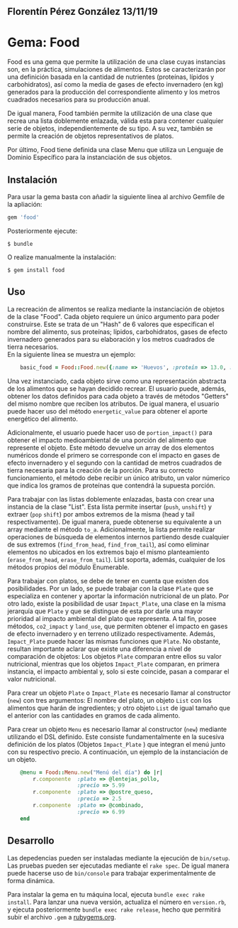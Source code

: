 ## Florentín Pérez González 13/11/19
# Gema: Food

Food es una gema que permite la utilización de una clase cuyas instancias son, en la práctica, simulaciones de alimentos. Estos se caracterizarán por una definición basada en la cantidad de nutrientes (proteínas, lípidos y carbohidratos), así como la media de gases de efecto invernadero (en kg) generados para la producción del correspondiente alimento y los metros cuadrados necesarios para su producción anual. 

De igual manera, Food también permite la utilización de una clase que recrea una lista doblemente enlazada, válida esta para contener cualquier serie de objetos, independientemente de su tipo. A su vez, también se permite la creación de objetos representativos de platos.

Por último, Food tiene definida una clase Menu que utiliza un Lenguaje de Dominio Específico para la instanciación de sus objetos.

## Instalación

Para usar la gema basta con añadir la siguiente línea al archivo Gemfile de la apliación:

```ruby
gem 'food'
```

Posteriormente ejecute:

    $ bundle

O realize manualmente la instalación:

    $ gem install food

## Uso

La recreación de alimentos se realiza mediante la instanciación de objetos de la clase "Food". Cada objeto requiere un único argumento para poder construirse. Este se trata de un "Hash" de 6 valores que especifican el nombre del alimento, sus proteínas; lípidos, carbohidratos, gases de efecto invernadero generados para su elaboración y los metros cuadrados de tierra necesarios.   
En la siguiente línea se muestra un ejemplo:

```ruby
    basic_food = Food::Food.new({:name => 'Huevos', :protein => 13.0, :carbohydrates => 1.1, :lipids => 11.0, :gas => 4.2, :land_use => 5.7})
```
Una vez instanciado, cada objeto sirve como una representación abstracta de los alimentos que se hayan decidido recrear. El usuario puede, además, obtener los datos definidos para cada objeto a través de métodos "Getters" del mismo nombre que reciben los atributos. De igual manera, el usuario puede hacer uso del método `energetic_value` para obtener el aporte energético del alimento.

Adicionalmente, el usuario puede hacer uso de `portion_impact()` para obtener el impacto medioambiental de una porción del alimento que represente el objeto. Este método devuelve un array de dos elementos numéricos donde el primero se corresponde con el impacto en gases de efecto invernadero y el segundo con la cantidad de metros cuadrados de tierra necesaria para la creación de la porción. Para su correcto funcionamiento, el método debe recibir un único atributo, un valor númerico que indica los gramos de proteínas que contendrá la supuesta porción.

Para trabajar con las listas doblemente enlazadas, basta con crear una instancia de la clase "List". Esta lista permite insertar (`push`, `unshift`) y extraer (`pop` `shift`) por ambos extremos de la misma (head y tail respectivamente). De igual manera, puede obtenerse su equivalente a un array mediante el método `to_a`. Adicionalmente, la lista permite realizar operaciones de búsqueda de elementos internos partiendo desde cualquier de sus extremos (`find_from_head`, `find_from_tail`), así como eliminar elementos no ubicados en los extremos bajo el mismo planteamiento (`erase_from_head`, `erase_from_tail`).
List soporta, además, cualquier de los métodos propios del módulo Enumerable. 

Para trabajar con platos, se debe de tener en cuenta que existen dos posibilidades. Por un lado, se puede trabajar con la clase `Plate` que se especializa en contener y aportar la información nutricional de un plato. Por otro lado, existe la posibilidad de usar `Impact_Plate`, una clase en la misma jerarquía que `Plate` y que se distingue de esta por darle una mayor prioridad al impacto ambiental del plato que representa. A tal fin, posee métodos, `co2_impact` y `land_use`, que permiten obtener el impacto en gases de efecto invernadero y en terreno utilizado respectivamente. Además, `Impact_Plate` puede hacer las mismas funciones que `Plate`. No obstante, resultan importante aclarar que existe una diferencia a nivel de comparación de objetos: Los objetos `Plate` comparan entre ellos su valor nutricional, mientras que los objetos `Impact_Plate` comparan, en primera instancia, el impacto ambiental y, solo si este coincide, pasan a comparar el valor nutricional.

Para crear un objeto `Plate` o `Impact_Plate` es necesario llamar al constructor (`new`) con tres argumentos: El nombre del plato, un objeto `List` con los alimentos que harán de ingredientes; y otro objeto `List` de igual tamaño que el anterior con las cantidades en gramos de cada alimento.

Para crear un objeto `Menu` es necesario llamar al constructor (`new`) mediante utilizando el DSL definido. Este consiste fundamentalmente en la sucesiva definición de los platos (Objetos `Impact_Plate` ) que integran el menú junto con su respectivo precio. A continuación, un ejemplo de la instanciación de un objeto.

```ruby
    @menu = Food::Menu.new("Menú del día") do |r|
        r.componente  :plato => @lentejas_pollo,
                      :precio => 5.99
        r.componente  :plato => @postre_queso,
                      :precio => 2.5
        r.componente  :plato => @combinado,
                      :precio => 6.99
    end
```

## Desarrollo

Las depedencias pueden ser instaladas mediante la ejecución de `bin/setup`. Las pruebas pueden ser ejecutadas mediante el `rake spec`. De igual manera puede hacerse uso de `bin/console` para trabajar experimentalmente de forma dinámica.

Para instalar la gema en tu máquina local, ejecuta `bundle exec rake install`. Para lanzar una nueva versión, actualiza el número en `version.rb`, y ejecuta posteriormente `bundle exec rake release`, hecho que permitirá subir el archivo `.gem` a [rubygems.org](https://rubygems.org).

